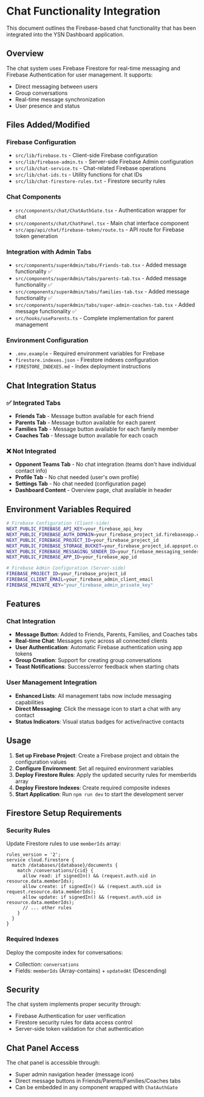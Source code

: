 # Chat Functionality Integration

This document outlines the Firebase-based chat functionality that has been integrated into the YSN Dashboard application.

## Overview

The chat system uses Firebase Firestore for real-time messaging and Firebase Authentication for user management. It supports:
- Direct messaging between users
- Group conversations
- Real-time message synchronization
- User presence and status

## Files Added/Modified

### Firebase Configuration
- `src/lib/firebase.ts` - Client-side Firebase configuration
- `src/lib/firebase-admin.ts` - Server-side Firebase Admin configuration
- `src/lib/chat-service.ts` - Chat-related Firebase operations
- `src/lib/chat-ids.ts` - Utility functions for chat IDs
- `src/lib/chat-firestore-rules.txt` - Firestore security rules

### Chat Components
- `src/components/chat/ChatAuthGate.tsx` - Authentication wrapper for chat
- `src/components/chat/ChatPanel.tsx` - Main chat interface component
- `src/app/api/chat/firebase-token/route.ts` - API route for Firebase token generation

### Integration with Admin Tabs
- `src/components/superAdmin/tabs/Friends-tab.tsx` - Added message functionality ✅
- `src/components/superAdmin/tabs/parents-tab.tsx` - Added message functionality ✅ 
- `src/components/superAdmin/tabs/families-tab.tsx` - Added message functionality ✅
- `src/components/superAdmin/tabs/super-admin-coaches-tab.tsx` - Added message functionality ✅
- `src/hooks/useParents.ts` - Complete implementation for parent management

### Environment Configuration
- `.env.example` - Required environment variables for Firebase
- `firestore.indexes.json` - Firestore indexes configuration
- `FIRESTORE_INDEXES.md` - Index deployment instructions

## Chat Integration Status

### ✅ Integrated Tabs
- **Friends Tab** - Message button available for each friend
- **Parents Tab** - Message button available for each parent
- **Families Tab** - Message button available for each family member
- **Coaches Tab** - Message button available for each coach

### ❌ Not Integrated
- **Opponent Teams Tab** - No chat integration (teams don't have individual contact info)
- **Profile Tab** - No chat needed (user's own profile)
- **Settings Tab** - No chat needed (configuration page)
- **Dashboard Content** - Overview page, chat available in header

## Environment Variables Required

```bash
# Firebase Configuration (Client-side)
NEXT_PUBLIC_FIREBASE_API_KEY=your_firebase_api_key
NEXT_PUBLIC_FIREBASE_AUTH_DOMAIN=your_firebase_project_id.firebaseapp.com
NEXT_PUBLIC_FIREBASE_PROJECT_ID=your_firebase_project_id
NEXT_PUBLIC_FIREBASE_STORAGE_BUCKET=your_firebase_project_id.appspot.com
NEXT_PUBLIC_FIREBASE_MESSAGING_SENDER_ID=your_firebase_messaging_sender_id
NEXT_PUBLIC_FIREBASE_APP_ID=your_firebase_app_id

# Firebase Admin Configuration (Server-side)
FIREBASE_PROJECT_ID=your_firebase_project_id
FIREBASE_CLIENT_EMAIL=your_firebase_admin_client_email
FIREBASE_PRIVATE_KEY="your_firebase_admin_private_key"
```

## Features

### Chat Integration
- **Message Button**: Added to Friends, Parents, Families, and Coaches tabs
- **Real-time Chat**: Messages sync across all connected clients
- **User Authentication**: Automatic Firebase authentication using app tokens
- **Group Creation**: Support for creating group conversations
- **Toast Notifications**: Success/error feedback when starting chats

### User Management Integration
- **Enhanced Lists**: All management tabs now include messaging capabilities
- **Direct Messaging**: Click the message icon to start a chat with any contact
- **Status Indicators**: Visual status badges for active/inactive contacts

## Usage

1. **Set up Firebase Project**: Create a Firebase project and obtain the configuration values
2. **Configure Environment**: Set all required environment variables
3. **Deploy Firestore Rules**: Apply the updated security rules for memberIds array
4. **Deploy Firestore Indexes**: Create required composite indexes
5. **Start Application**: Run `npm run dev` to start the development server

## Firestore Setup Requirements

### Security Rules
Update Firestore rules to use `memberIds` array:
```plaintext
rules_version = '2';
service cloud.firestore {
  match /databases/{database}/documents {
    match /conversations/{cid} {
      allow read: if signedIn() && (request.auth.uid in resource.data.memberIds);
      allow create: if signedIn() && (request.auth.uid in request.resource.data.memberIds);
      allow update: if signedIn() && (request.auth.uid in resource.data.memberIds);
      // ... other rules
    }
  }
}
```

### Required Indexes
Deploy the composite index for conversations:
- Collection: `conversations`
- Fields: `memberIds` (Array-contains) + `updatedAt` (Descending)

## Security

The chat system implements proper security through:
- Firebase Authentication for user verification
- Firestore security rules for data access control
- Server-side token validation for chat authentication

## Chat Panel Access

The chat panel is accessible through:
- Super admin navigation header (message icon)
- Direct message buttons in Friends/Parents/Families/Coaches tabs
- Can be embedded in any component wrapped with `ChatAuthGate`
